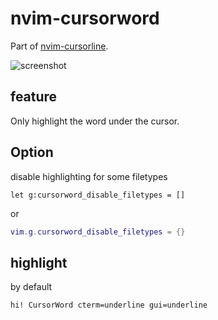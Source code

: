 # nvim-cursorword

Part of [nvim-cursorline](https://github.com/yamatsum/nvim-cursorline).

![screenshot](https://user-images.githubusercontent.com/47070852/124384896-02b6aa80-dd06-11eb-8a44-dfd142acdada.gif)

## feature

Only highlight the word under the cursor.

## Option

disable highlighting for some filetypes

```vimscript
let g:cursorword_disable_filetypes = []
```

or

```lua
vim.g.cursorword_disable_filetypes = {}
```

## highlight

by default

```viml
hi! CursorWord cterm=underline gui=underline
```
